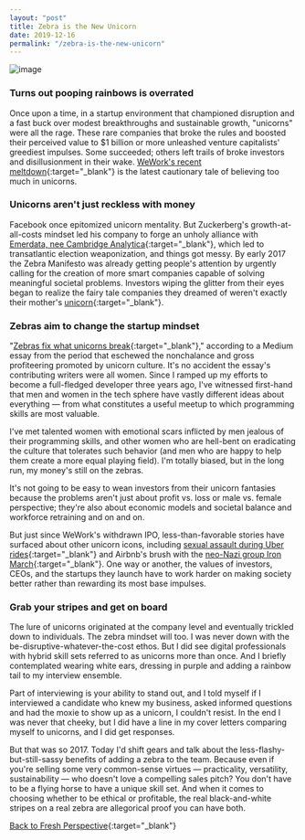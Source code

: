 ```yaml
---
layout: "post"
title: Zebra is the New Unicorn
date: 2019-12-16
permalink: "/zebra-is-the-new-unicorn"
---
```


![image](https://www.samanthamccallfp18.com/assets/images/zebra_is_the_new_unicorn.png)

### Turns out pooping rainbows is overrated
Once upon a time, in a startup environment that championed disruption and a fast buck over modest breakthroughs and sustainable growth, "unicorns" were all the rage. These rare companies that broke the rules and boosted their perceived value to $1 billion or more unleashed venture capitalists' greediest impulses. Some succeeded; others left trails of broke investors and disillusionment in their wake. [WeWork's recent meltdown](https://www.theatlantic.com/ideas/archive/2019/09/unicorn-delusion/598465){:target="_blank"} is the latest cautionary tale of believing too much in unicorns. 

### Unicorns aren't just reckless with money
Facebook once epitomized unicorn mentality. But Zuckerberg's growth-at-all-costs mindset led his company to forge an unholy alliance with [Emerdata, nee Cambridge Analytica](https://www.theregister.co.uk/2018/05/02/cambridge_analytica_shutdown/){:target="_blank"}, which led to transatlantic election weaponization, and things got messy. By early 2017 the Zebra Manifesto was already getting people's attention by urgently calling for the creation of more smart companies capable of solving meaningful societal problems. Investors wiping the glitter from their eyes began to realize the fairy tale companies they dreamed of weren't exactly their mother's [unicorn](https://www.youtube.com/watch?v=_EPsuOEH1fY){:target="_blank"}. 

### Zebras aim to change the startup mindset
"[Zebras fix what unicorns break](https://medium.com/@sexandstartups/zebrasfix-c467e55f9d96){:target="_blank"}," according to a Medium essay from the period that eschewed the nonchalance and gross profiteering promoted by unicorn culture. It's no accident the essay's contributing writers were all women. Since I ramped up my efforts to become a full-fledged developer three years ago, I've witnessed first-hand that men and women in the tech sphere have vastly different ideas about everything &mdash; from what constitutes a useful meetup to which programming skills are most valuable. 

I've met talented women with emotional scars inflicted by men jealous of their programming skills, and other women who are hell-bent on eradicating the culture that tolerates such behavior (and men who are happy to help them create a more equal playing field). I'm totally biased, but in the long run, my money's still on the zebras. 

It's not going to be easy to wean investors from their unicorn fantasies because the problems aren't just about profit vs. loss or male vs. female perspective; they're also about economic models and societal balance and workforce retraining and on and on. 

But just since WeWork's withdrawn IPO, less-than-favorable stories have surfaced about other unicorn icons, including [sexual assault during Uber rides](https://www.vox.com/2019/12/7/20998646/uber-safety-report-sexual-assault-lyft-cases){:target="_blank"} and Airbnb's brush with the [neo-Nazi group Iron March](https://gizmodo.com/airbnb-bans-over-60-white-supremacists-after-iron-march-1840420392){:target="_blank"}. One way or another, the values of investors, CEOs, and the startups they launch have to work harder on making society better rather than rewarding its most base impulses.

### Grab your stripes and get on board
The lure of unicorns originated at the company level and eventually trickled down to individuals. The zebra mindset will too. I was never down with the be-disruptive-whatever-the-cost ethos. But I did see digital professionals with hybrid skill sets referred to as unicorns more than once. And I briefly contemplated wearing white ears, dressing in purple and adding a rainbow tail to my interview ensemble. 

Part of interviewing is your ability to stand out, and I told myself if I interviewed a candidate who knew my business, asked informed questions and had the moxie to show up as a unicorn, I couldn't resist. In the end I was never that cheeky, but I did have a line in my cover letters comparing myself to unicorns, and I did get responses.

But that was so 2017. Today I'd shift gears and talk about the less-flashy-but-still-sassy benefits of adding a zebra to the team. Because even if you're selling some very common-sense virtues &mdash; practicality, versatility, sustainability &mdash; who doesn't love a compelling sales pitch? You don't have to be a flying horse to have a unique skill set. And when it comes to choosing whether to be ethical or profitable, the real black-and-white stripes on a real zebra are allegorical proof you can have both. 

[Back to Fresh Perspective](https://www.samanthamccallfp18.com){:target="_blank"}